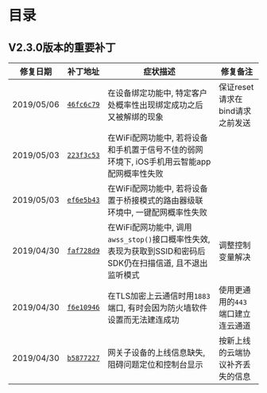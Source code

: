 # <a name="目录">目录</a>

V2.3.0版本的重要补丁
---

| **修复日期**    | **补丁地址**                                                                                                | **症状描述**                                                                                                    | **修复备注**
|-----------------|-------------------------------------------------------------------------------------------------------------|-----------------------------------------------------------------------------------------------------------------|-------------------------------------
| 2019/05/06      | [`46fc6c79`](https://code.aliyun.com/linkkit/c-sdk/commit/46fc6c79bc901a76105596844b46a4b51ac8a5ec.diff)    | 在设备绑定功能中, 特定客户处概率性出现绑定成功之后又被解绑的现象                                                | 保证reset请求在bind请求之前发送
| 2019/05/03      | [`223f3c53`](https://code.aliyun.com/linkkit/c-sdk/commit/223f3c533a6aa7a3a517cf676abb533a1733cb64.diff)    | 在WiFi配网功能中, 若将设备和手机置于信号不佳的弱网环境下, iOS手机用云智能app配网概率性失败                      |
| 2019/05/03      | [`ef6e5b43`](https://code.aliyun.com/linkkit/c-sdk/commit/ef6e5b43c02b6aeb0d1592b2edd2a90e58613c89.diff)    | 在WiFi配网功能中, 若将设备置于桥接模式的路由器级联环境中, 一键配网概率性失败                                    |
| 2019/04/30      | [`faf728d9`](https://code.aliyun.com/linkkit/c-sdk/commit/faf728d9833cad61e7bf061f485266a69951d1c2.diff)    | 在WiFi配网功能中, 调用`awss_stop()`接口概率性失效, 表现为获取到SSID和密码后SDK仍在扫描信道, 且不退出监听模式    | 调整控制变量解决
| 2019/04/30      | [`f6e10946`](https://code.aliyun.com/linkkit/c-sdk/commit/f6e109462f2a9a137dff112a26b61963ec1d741b.diff)    | 在TLS加密上云通信时用`1883`端口, 有时会因为防火墙软件设置而无法建连成功                                         | 使用更通用的`443`端口建立连云通道
| 2019/04/30      | [`b5877227`](https://code.aliyun.com/linkkit/c-sdk/commit/b5877227e87355f3a17335b579eb3a3bd1e9c5a1.diff)    | 网关子设备的上线信息缺失, 阻碍问题定位和控制台显示                                                              | 按新上线的云端协议补齐丢失的信息

